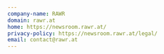 ```yaml
---
company-name: RAWR
domain: rawr.at
home: https://newsroom.rawr.at/
privacy-policy: https://newsroom.rawr.at/legal/
email: contact@rawr.at
---
```




